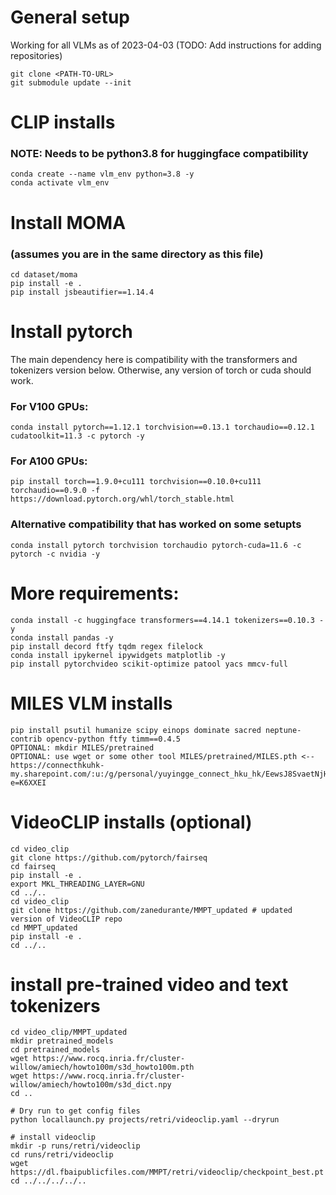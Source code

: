 # General setup
Working for all VLMs as of 2023-04-03
(TODO: Add instructions for adding repositories)
```
git clone <PATH-TO-URL>
git submodule update --init
```
# CLIP installs
### NOTE: Needs to be python3.8 for huggingface compatibility
```
conda create --name vlm_env python=3.8 -y
conda activate vlm_env
```

# Install MOMA 
### (assumes you are in the same directory as this file)
```
cd dataset/moma
pip install -e .
pip install jsbeautifier==1.14.4
```

# Install pytorch
The main dependency here is compatibility with the transformers and tokenizers version below.  Otherwise, any version of torch or cuda should work.
### For V100 GPUs:
`conda install pytorch==1.12.1 torchvision==0.13.1 torchaudio==0.12.1 cudatoolkit=11.3 -c pytorch -y`
### For A100 GPUs:
`pip install torch==1.9.0+cu111 torchvision==0.10.0+cu111 torchaudio==0.9.0 -f https://download.pytorch.org/whl/torch_stable.html`
### Alternative compatibility that has worked on some setupts
`conda install pytorch torchvision torchaudio pytorch-cuda=11.6 -c pytorch -c nvidia -y`

# More requirements:
```
conda install -c huggingface transformers==4.14.1 tokenizers==0.10.3 -y
conda install pandas -y
pip install decord ftfy tqdm regex filelock
conda install ipykernel ipywidgets matplotlib -y
pip install pytorchvideo scikit-optimize patool yacs mmcv-full
```

# MILES VLM installs
```
pip install psutil humanize scipy einops dominate sacred neptune-contrib opencv-python ftfy timm==0.4.5
OPTIONAL: mkdir MILES/pretrained
OPTIONAL: use wget or some other tool MILES/pretrained/MILES.pth <-- https://connecthkuhk-my.sharepoint.com/:u:/g/personal/yuyingge_connect_hku_hk/EewsJ8SvaetNjHBnaopKelkBpIhyARHKoHAFkHm9uAZhGA?e=K6XXEI
```

# VideoCLIP installs (optional)
```
cd video_clip
git clone https://github.com/pytorch/fairseq
cd fairseq
pip install -e .
export MKL_THREADING_LAYER=GNU
cd ../..
cd video_clip
git clone https://github.com/zanedurante/MMPT_updated # updated version of VideoCLIP repo
cd MMPT_updated
pip install -e .
cd ../..
```


# install pre-trained video and text tokenizers
```
cd video_clip/MMPT_updated
mkdir pretrained_models
cd pretrained_models
wget https://www.rocq.inria.fr/cluster-willow/amiech/howto100m/s3d_howto100m.pth
wget https://www.rocq.inria.fr/cluster-willow/amiech/howto100m/s3d_dict.npy
cd ..

# Dry run to get config files
python locallaunch.py projects/retri/videoclip.yaml --dryrun

# install videoclip
mkdir -p runs/retri/videoclip
cd runs/retri/videoclip
wget https://dl.fbaipublicfiles.com/MMPT/retri/videoclip/checkpoint_best.pt
cd ../../../../..
```

